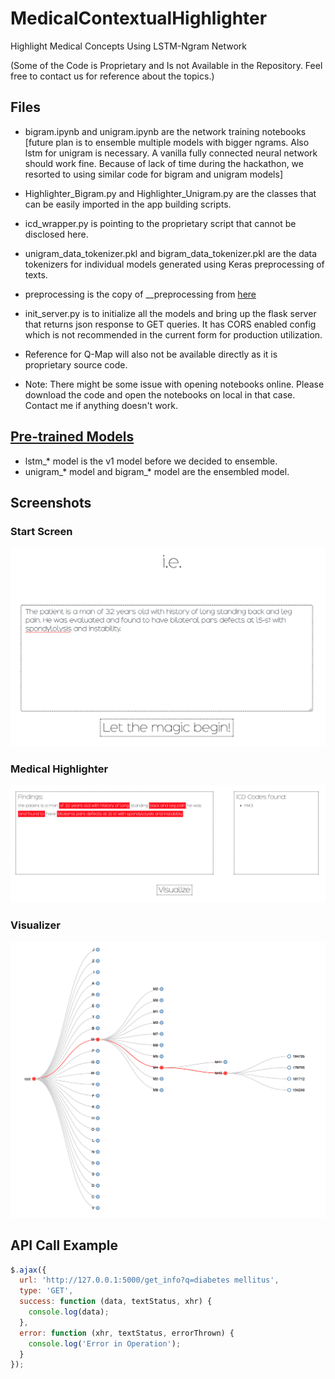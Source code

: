 # MedicalContextualHighlighter
Highlight Medical Concepts Using LSTM-Ngram Network

(Some of the Code is Proprietary and Is not Available in the Repository.
Feel free to contact us for reference about the topics.)



## Files

- bigram.ipynb and unigram.ipynb are the network training notebooks
[future plan is to ensemble multiple models with bigger ngrams. Also lstm for unigram is necessary. A vanilla fully connected neural network should work fine. Because of lack of time during the hackathon, we resorted to using similar code for bigram and unigram models]

- Highlighter_Bigram.py and Highlighter_Unigram.py are the classes that can be easily imported in the app building scripts.

- icd_wrapper.py is pointing to the proprietary script that cannot be disclosed here. 

- unigram_data_tokenizer.pkl and bigram_data_tokenizer.pkl are the data tokenizers for individual models generated using Keras preprocessing of texts.

- preprocessing is the copy of __preprocessing from [here](https://github.com/shams-sam/logic-lab/blob/master/TextPreprocessing/__preprocessing.py) 

- init_server.py is to initialize all the models and bring up the flask server that returns json response to GET queries. It has CORS enabled config which is not recommended in the current form for production utilization.

- Reference for Q-Map will also not be available directly as it is proprietary source code.

* Note: There might be some issue with opening notebooks online. Please download the code and open the notebooks on local in that case. Contact me if anything doesn't work.

## [Pre-trained Models](https://drive.google.com/drive/folders/1zh7eKa7nB0_snzqG1fewxSxRHdr25hL4?usp=sharing)

- lstm_* model is the v1 model before we decided to ensemble.
- unigram_* model and bigram_* model are  the ensembled model.

## Screenshots

### Start Screen

![Start Screen](1.png)


### Medical Highlighter 

![Highlighter](2.png)

### Visualizer

![Visualizer](3.png)

## API Call Example
```javascript
$.ajax({
  url: 'http://127.0.0.1:5000/get_info?q=diabetes mellitus',
  type: 'GET',
  success: function (data, textStatus, xhr) {
    console.log(data);
  },
  error: function (xhr, textStatus, errorThrown) {
    console.log('Error in Operation');
  }
});
```
